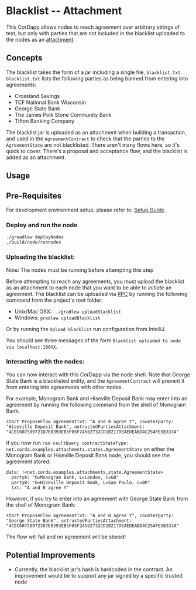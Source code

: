 # Blacklist -- Attachment 

This CorDapp allows nodes to reach agreement over arbitrary strings of text, but only with parties that are not included in the blacklist uploaded to the nodes as an [attachment](https://training.corda.net/corda-details/attachments/).


## Concepts

The blacklist takes the form of a jar including a single file, `blacklist.txt`. `blacklist.txt` lists the following
parties as being banned from entering into agreements:

* Crossland Savings
* TCF National Bank Wisconsin
* George State Bank
* The James Polk Stone Community Bank
* Tifton Banking Company

The blacklist jar is uploaded as an attachment when building a transaction, and used in the `AgreementContract` to
check that the parties to the `AgreementState` are not blacklisted. There aren't many flows here, so it's quick to cover. There's a proposal and acceptance flow, and the blacklist is added as an attachment.



## Usage



## Pre-Requisites

For development environment setup, please refer to: [Setup Guide](https://docs.corda.net/getting-set-up.html).


### Deploy and run the node
```
./greadlew deployNodes
./build/node/runnodes
```


### Uploading the blacklist:

Note: The nodes must be running before attempting this step

Before attempting to reach any agreements, you must upload the blacklist as an attachment to each node that you want to
be able to *initiate* an agreement. The blacklist can be uploaded via [RPC](https://docs.corda.net/docs/corda-os/api-rpc.html#api-rpc-operations) by running the following command from the
project's root folder:

* Unix/Mac OSX: ` ./gradlew uploadBlacklist`
* Windows: `gradlew uploadBlacklist`

Or by running the `Upload blacklist` run configuration from IntelliJ.

You should see three messages of the form `Blacklist uploaded to node via localhost:100XX`.

### Interacting with the nodes:

You can now interact with this CorDapp via the node shell. Note that George State Bank is a blacklisted entity, and the
`AgreementContract` will prevent it from entering into agreements with other nodes.

For example, Monogram Bank and Hiseville Deposit Bank may enter into an agreement by running the following command from
the shell of Monogram Bank:

    start ProposeFlow agreementTxt: "A and B agree Y", counterparty: "Hiseville Deposit Bank", untrustedPartiesAttachment: "4CEC607599723D7E0393EB5F05F24562732CD1B217DEAEDEABD4C25AFE5B333A"

If you now run `run vaultQuery contractStateType: net.corda.examples.attachments.states.AgreementState` on either the
Monogram Bank or Hiseville Deposit Bank node, you should see the agreement stored:

    data: !<net.corda.examples.attachments.state.AgreementState>
      partyA: "O=Monogram Bank, L=London, C=GB"
      partyB: "O=Hiseville Deposit Bank, L=Sao Paulo, C=BR"
      txt: "A and B agree Y"

However, if you try to enter into an agreement with George State Bank from the shell of Monogram Bank:

    start ProposeFlow agreementTxt: "A and B agree Y", counterparty: "George State Bank", untrustedPartiesAttachment: "4CEC607599723D7E0393EB5F05F24562732CD1B217DEAEDEABD4C25AFE5B333A"

The flow will fail and no agreement will be stored!


## Potential Improvements

* Currently, the blacklist jar's hash is hardcoded in the contract. An improvement would be to support any jar signed
  by a specific trusted node
